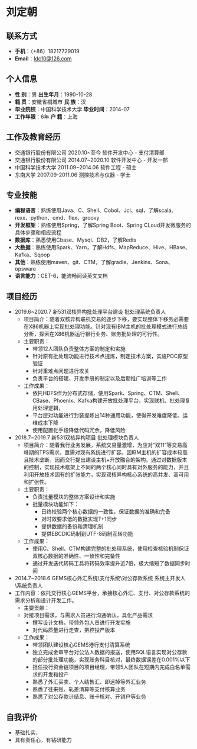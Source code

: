 # 刘定朝

## 联系方式

- **手机**：（+86）18217729019
- **Email**：ldc10@126.com

## 个人信息

- **性		别**：男                                                                   **出生年月**：1990-10-28  
- **籍		贯**：安徽省桐城市                                                 **民		族**：汉 
- **毕业院校**：中国科学技术大学                                           **毕业时间**：2014-07
- **工作年限**：6年                                                                  **户		籍**：上海                 

## 工作及教育经历

- 交通银行股份有限公司							2020.10~至今						软件开发中心 - 支付清算部
- 交通银行股份有限公司							2014.07~2020.10				软件开发中心 - 开发一部
- 中国科学技术大学							       2011.09~2014.06					软件工程 - 硕士
- 东南大学                                                 2007.09-2011.06					测控技术与仪器 - 学士

## 专业技能

- **编程语言**：熟练使用Java、C、Shell、Cobol、Jcl、sql，了解scala、rexx、python、cmd、flex、groovy
- **开发框架**：熟练使用Spring，了解Spring Boot、Spring CLoud开发微服务的具体步骤和相应流程
- **数据库**：熟悉使用Cbase、Mysql、DB2，了解Redis
- **大数据**：熟练使用Spark、Yarn，了解Hdfs、MapReduce、Hive、HBase、Kafka、Sqoop
- **其他**：熟练使用maven、git、CTM，了解gradle、Jenkins、Sona、opsware
- **语言能力**：CET-6，能流畅阅读英文文档

## 项目经历

- 2019.6~2020.7  新531双核异构批处理平台建设                                                                                                          批处理系统负责人
  - 项目简介：随着双核异构联机交易的逐步下移，要实现整体下移务必需要在X86机器上实现批处理功能。针对现有IBM主机的批处理模式进行总结分析，探索在X86机器运行银行业务、账务批处理的可行性。
  - 主要职责：
    - 带领12人团队负责整体方案的制定和实施
    - 针对原有批处理功能进行技术点提炼，制定技术方案，实施POC原型验证
    - 针对重难点问题进行攻关
    - 负责平台的搭建、开发手册的制定以及后期推广培训等工作
  - 工作成果：
    - 依托HDFS作为分布式存储，使用Spark、Spring、CTM、Shell、CBase、Phoenix、Kafka构建开放批处理平台，实现联机、批处理复用处理逻辑，
    - 平台层对功能进行封装提炼出14种通用功能，使得开发难度降低、运维成本下降
    - 使用配置化手段降低代码冗余，降低风险
- 2018.7~2019.7  新531双核异构项目                                                                                                                            批处理模块负责人
  - 项目简介：随着我行业务发展，系统交易量激增，为应对”双11”等交易高峰期的TPS需求，亟需对现有系统进行扩容。因IBM主机的扩容成本较高且技术垄断，因而交行提出建设主机+开放融合的架构。通过对数据版本的控制，实现技术框架上不同的两个核心同时具有对外服务的能力，并且利用开放技术固有的扩张能力，实现双核异构核心系统的高并发、高可用和扩张性。
  - 主要职责：
    - 负责批量模块的整体方案设计和实施
    - 批量模块功能如下：
      - 日终校验两个核心数据的一致性，保证数据的准确和完备
      - 对时效要求低的数据实现T+1同步
      - 提供数据的备份和清理机制
      - 提供EBCDIC码制到UTF-8码制互转功能
  - 工作成果：
    - 使用C、Shell、CTM构建完整的批处理系统，使用检查核验机制保证双核心数据的准确性、一致性和完备性
    - 通过开发迭代转码工具将转码效率提升近7倍，极大缩短了数据同步时间
- 2014.7~2018.6 GEMS核心外汇系统\支付系统\对公存款系统                                                                          系统主开发人\系统负责人
- 工作内容：依托交行核心GEMS平台，承接核心外汇、支付、对公存款系统的需求分析和设计开发工作。
  - 主要贡献：
  - 对接项目需求，与需求人员进行沟通确认，具化产品需求
    - 撰写设计文档，带领外包人员进行开发实施
    - 对代码质量进行走查，把控投产版本
  - 工作成果：
    - 带领团队建设核心GEMS港行支付清算系统
    - 独立完成金审平台对公法人数据的报送，使用SQL语言实现对公存款的部分批处理功能，实现账务科目核对，最终数据误差在0.001%以下
    - 担任投行资金链项目的项目经理，带领5人团队在短期内完成白名单需求的开发和投产
    - 熟悉了外汇买卖、个人结售汇、即远掉等外汇业务
    - 熟悉了往来账、轧差清算等支付核算业务
    - 熟悉了对公存款计结息、账卡核对、开销户等业务

## 自我评价

- 基础扎实，
- 具有责任心，有钻研能力